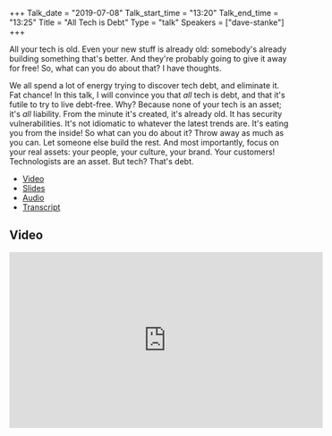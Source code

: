 +++
Talk_date = "2019-07-08"
Talk_start_time = "13:20"
Talk_end_time = "13:25"
Title = "All Tech is Debt"
Type = "talk"
Speakers = ["dave-stanke"]
+++

All your tech is old. Even your new stuff is already old: somebody's already building something that's better. And they're probably going to give it away for free! So, what can you do about that? I have thoughts.

We all spend a lot of energy trying to discover tech debt, and eliminate it. Fat chance! In this talk, I will convince you that _all_ tech is debt, and that it's futile to try to live debt-free. Why? Because none of your tech is an asset; it's *all* liability. From the minute it's created, it's already old. It has security vulnerabilities. It's not idiomatic to whatever the latest trends are. It's eating you from the inside! So what can you do about it? Throw away as much as you can. Let someone else build the rest. And most importantly, focus on your real assets: your people, your culture, your brand. Your customers! Technologists are an asset. But tech? That's debt.


* [Video](https://youtu.be/qc7PprUPOks)
* [Slides](https://drive.google.com/file/d/1t2pz0sr5PcD6UsQGJNtnLsFmm79LOBX9/view?usp=sharing)
* [Audio](http://traffic.libsyn.com/devopsdays/all-tech-is-debt.mp3)
* [Transcript](/events/2019-washington-dc/transcripts/all-tech-is-debt.pdf)

## Video

<iframe width="560" height="315" src="https://www.youtube.com/embed/qc7PprUPOks" frameborder="0" allow="accelerometer; autoplay; encrypted-media; gyroscope; picture-in-picture" allowfullscreen></iframe>
